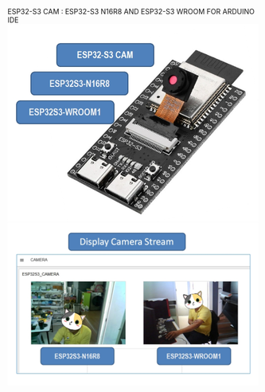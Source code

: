 ESP32-S3 CAM : ESP32-S3 N16R8 AND ESP32-S3 WROOM FOR ARDUINO IDE 
![image alt](https://github.com/Niwun-githup/ESP32-S3-CAMERA/blob/fe1c19601e9d59e7d35a66b37d9b70691aae1f98/1742803546458.jpg)
![image alt](https://github.com/Niwun-githup/ESP32-S3-CAMERA/blob/fe1c19601e9d59e7d35a66b37d9b70691aae1f98/1742803720480.jpg)

